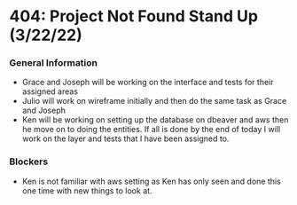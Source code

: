 # 404: Project Not Found Stand Up (3/22/22)

### General Information
 - Grace and Joseph will be working on the interface and tests for their assigned areas
 - Julio will work on wireframe initially and then do the same task as Grace and Joseph
 - Ken will be working on setting up the database on dbeaver and aws then he move on to doing the entities. If all is done by the end of today I will work on the layer and tests that I have been assigned to. 

 ### Blockers
 - Ken is not familiar with aws setting as Ken has only seen and done this one time with new things to look at.